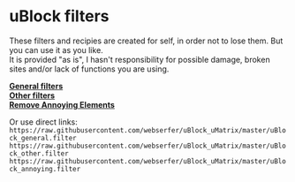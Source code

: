 # uBlock filters

These filters and recipies are created for self, in order not to lose them. But you can use it as you like.<br>
It is provided "as is", I hasn't responsibility for possible damage, broken sites and/or lack of functions you are using.<br>

**[General filters](https://subscribe.adblockplus.org/?location=https://raw.githubusercontent.com/webserfer/uBlock_uMatrix/master/uBlock_general.filter&title=uBlock%20filters%20by%20[webserfer]%20–%20General)**<br>
**[Other filters](https://subscribe.adblockplus.org/?location=https://raw.githubusercontent.com/webserfer/uBlock_uMatrix/master/uBlock_other.filter&title=uBlock%20filters%20by%20[webserfer]%20–%20Other)**<br>
**[Remove Annoying Elements](https://subscribe.adblockplus.org/?location=https://raw.githubusercontent.com/webserfer/uBlock_uMatrix/master/uBlock_annoying.filter&title=uBlock%20filters%20by%20[webserfer]%20–%20Annoying%20Elements)**<br>

Or use direct links:<br>
`https://raw.githubusercontent.com/webserfer/uBlock_uMatrix/master/uBlock_general.filter`<br>
`https://raw.githubusercontent.com/webserfer/uBlock_uMatrix/master/uBlock_other.filter`<br>
`https://raw.githubusercontent.com/webserfer/uBlock_uMatrix/master/uBlock_annoying.filter`<br>

